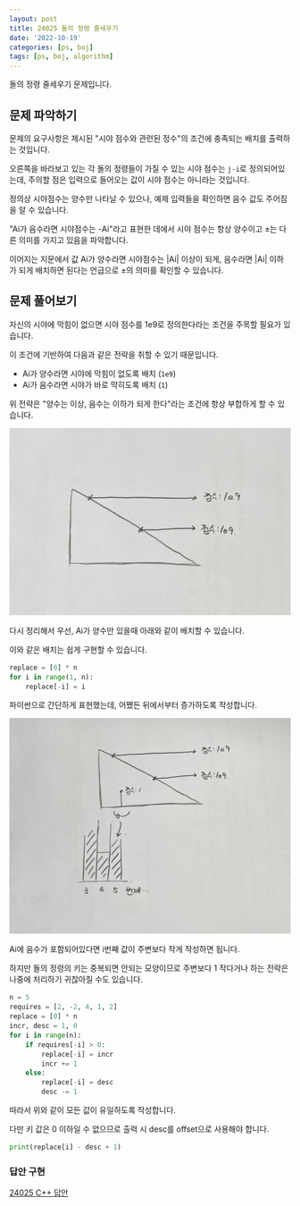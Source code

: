 ```yaml
---
layout: post
title: 24025 돌의 정령 줄세우기
date: '2022-10-19'
categories: [ps, boj]
tags: [ps, boj, algorithm]
---
```


돌의 정령 줄세우기 문제입니다.

## 문제 파악하기

문제의 요구사항은 제시된 "시야 점수와 관련된 정수"의 조건에 충족되는 배치를 출력하는 것입니다.  

오른쪽을 바라보고 있는 각 돌의 정령들이 가질 수 있는 시야 점수는 `j-i`로 정의되어있는데, 주의할 점은 입력으로 들어오는 값이 시야 점수는 아니라는 것입니다.  

정의상 시야점수는 양수만 나타날 수 있으나, 예제 입력들을 확인하면 음수 값도 주어짐을 알 수 있습니다.  

"Ai가 음수라면 시야점수는 -Ai"라고 표현한 데에서 시야 점수는 항상 양수이고 ±는 다른 의미를 가지고 있음을 파악합니다.  

이어지는 지문에서 값 Ai가 양수라면 시야점수는 \|Ai\| 이상이 되게, 음수라면 \|Ai\| 이하가 되게 배치하면 된다는 언급으로 ±의 의미를 확인할 수 있습니다.

## 문제 풀어보기

자신의 시야에 막힘이 없으면 시야 점수를 1e9로 정의한다라는 조건을 주목할 필요가 있습니다.  

이 조건에 기반하여 다음과 같은 전략을 취할 수 있기 때문입니다.  

 * Ai가 양수라면 시야에 막힘이 없도록 배치 (`1e9`)
 * Ai가 음수라면 시야가 바로 막히도록 배치 (`1`)

위 전략은 "양수는 이상, 음수는 이하가 되게 한다"라는 조건에 항상 부합하게 할 수 있습니다.

![](/static/posts/2022-10-19-boj-24025/positive.jpeg)  

다시 정리해서 우선, Ai가 양수만 있을때 아래와 같이 배치할 수 있습니다.  

이와 같은 배치는 쉽게 구현할 수 있습니다.  

```py
replace = [0] * n
for i in range(1, n):
    replace[-i] = i
```

파이썬으로 간단하게 표현했는데, 어쨌든 뒤에서부터 증가하도록 작성합니다.  

![](/static/posts/2022-10-19-boj-24025/negative.jpeg)

Ai에 음수가 포함되어있다면 i번째 값이 주변보다 작게 작성하면 됩니다.  

하지만 돌의 정령의 키는 중복되면 안되는 모양이므로 주변보다 1 작다거나 하는 전략은 나중에 처리하기 귀찮아질 수도 있습니다.

```py
n = 5
requires = [2, -2, 4, 1, 2]
replace = [0] * n
incr, desc = 1, 0
for i in range(n):
    if requires[-i] > 0:
        replace[-i] = incr
        incr += 1
    else:
        replace[-i] = desc
        desc -= 1
```

따라서 위와 같이 모든 값이 유일하도록 작성합니다.  

다만 키 값은 0 이하일 수 없으므로 출력 시 desc를 offset으로 사용해야 합니다.  

```py
print(replace[i] - desc + 1)
```

### 답안 구현

[24025 C++ 답안](https://github.com/ShapeLayer/training/blob/main/tasks/oj/boj/cpp/24025.cpp)  
